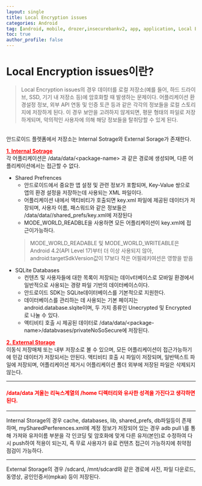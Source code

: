 ```yaml
---
layout: single
title: Local Encryption issues
categories: Android
tag: [android, mobile, drozer,insecurebankv2, app, application, Local Encryption issues]
toc: true
author_profile: false
---
```


# Local Encryption issues이란?
> Local Encryption issues의 경우 데이터를 로컬 저장소(예를 들어, 하드 드라이브, SSD, 기기 내 저장소 등)에 암호화할 때 발생하는 문제이다.
어플리케이션 환경설정 정보, 외부 API 연동 및 인증 토큰 등과 같은 각각의 정보들을 로컬 스토리지에 저장하게 된다. 이 경우 보안을 고려하지 않게되면, 평문 형태의 파일로 저장하게되며, 악의적인 사용자에 의해 해당 정보들을 탈취당할 수 있게 된다.
<br>
안드로이드 플렛폼에서 저장소는 Internal Sotrage와 External Sorage가 존재한다.

**<u style="color:red">1. Internal Sotrage</u>**
<br>
각 어플리케이션은 /data/data/\<package-name\> 과 같은 경로에 생성되며, 다른 어플리케이션에서는 접근할 수 없다.
- Shared Prefrences 
    - 안드로이드에서 중요한 앱 설정 및 관련 정보가 포함되며, Key-Value 쌍으로 앱의 환경 설정을 저장하는데 사용되는 XML 파일이다.
    - 어플리케이션 내에서 액티비티가 호출되면 key.xml 파일에 제공된 데이터가 저장되며, 사용자 이름, 패스워드와 같은 정보들은 /data/data/<package-name>/shared_prefs/key.xml에 저장된다
    - MODE_WORLD_READBLE을 사용하면 모든 어플리케이션이 key.xml에 접근이가능하다.
    > MODE_WORLD_READABLE 및 MODE_WORLD_WRITEABLE은 Android 4.2(API Level 17)부터 더 이상 사용되지 않아, android:targetSdkVersion값이 17보다 작은 어필레키여션은 영향을 받음
- SQLite Databases
    - 컨텐츠 및 사용자들에 대한 목록이 저장되는 데이v터베이스로 모바일 환경에서 일반적으로 사용되는 경량 파일 기반의 데이터베이스이다.
    - 안드로이드 SDK는 SQLite데이터베이스를 기본적으로 지원한다.
    - 데이터베이스를 관리하는 데 사용되는 기본 페이지는 android.database.slqite이며, 두 가지 종류인 Unecrypted 및 Encrypted로 나눌 수 있다.
    - 액티비티 호출 시 제공된 데이터로 /data/data/\<package-name\>/databvases/privateNoSoSecure에 저장된다.

**<u style="color:red">2. External Storage</u>**
<br>
이동식 저장매체 또는 내부 저장소로 볼 수 있으며, 모든 어플리케이션이 접근가능하기에 민감 데이터가 저장되서는 안된다. 액티비티 호출 시 파일이 저장되며, 일반텍스트 파일에 저장되며, 어플리케이션 제거시 어플리케이션 폴더 외부에 저장된 파일은 삭제되지 않는다.
<hr>
<div class="notice">
  <h4 style="color:red">/data/data 겨올는 리눅스계열의 /home 디렉터리와 유사한 성격을 가진다고 생각하면 된다.</h4>
  <hr>
  Internal Storage의 경우 cache, databases, lib, shared_prefs, db파일등이 존재하며, mySharedPerferences.xml에 계정 정보가 저장되어 있는 경우 adb pull \<xml파일 풀경로\>를 통해 가져와 유저이름 부분을 각 인코딩 및 암호화에 맞게 다른 유저(본인)로 수정하여 다시 push하여 적용이 되는지, 즉 무료 사용자가 유료 컨텐츠 접근이 가능하지에 취약점 점검이 가능하다.
  <hr>
  External Storage의 경우 /sdcard, /mnt/sdcard와 같은 경로에 사진, 파일 다운로드, 동영상, 공인인증서(mpkai) 등이 저장된다.
</div>